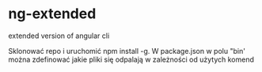 # ng-extended
extended version of angular cli

Sklonować repo i uruchomić npm install -g. W package.json w polu "bin' można zdefinować jakie pliki się odpalają w zależności od użytych komend
